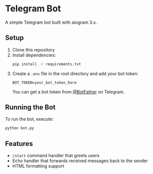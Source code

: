 # Telegram Bot

A simple Telegram bot built with aiogram 3.x.

## Setup

1. Clone this repository
2. Install dependencies:
   ```bash
   pip install -r requirements.txt
   ```
3. Create a `.env` file in the root directory and add your bot token:
   ```
   BOT_TOKEN=your_bot_token_here
   ```
   You can get a bot token from [@BotFather](https://t.me/BotFather) on Telegram.

## Running the Bot

To run the bot, execute:
```bash
python bot.py
```

## Features

- `/start` command handler that greets users
- Echo handler that forwards received messages back to the sender
- HTML formatting support 